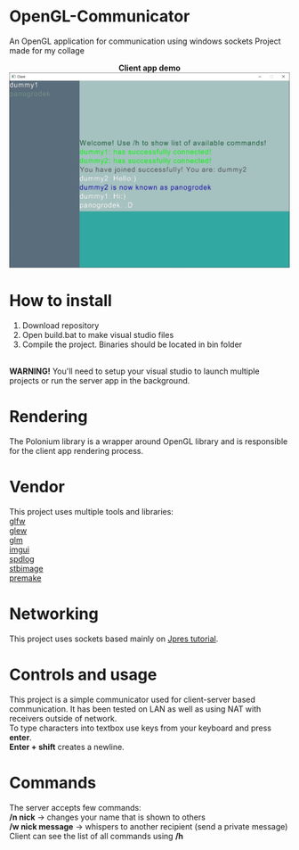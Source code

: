# OpenGL-Communicator
 An OpenGL application for communication using windows sockets
Project made for my collage
<p align="center">
<b>Client app demo</b><br>
    <img width="520" src="https://github.com/Panogrodek/OpenGL-Communicator/blob/main/Repo/1.jpg">
</p>

# How to install
1. Download repository<br>
2. Open build.bat to make visual studio files<br>
3. Compile the project. Binaries should be located in bin folder<br>
<br>
<b>WARNING!</b> You'll need to setup your visual studio to launch multiple projects or run the server app in the background.

# Rendering
The Polonium library is a wrapper around OpenGL library and is responsible for the client app rendering process.
# Vendor
This project uses multiple tools and libraries:<br>
<a href = https://www.glfw.org/>glfw</a><br>
<a href = "https://glew.sourceforge.net/">glew</a><br>
<a href = https://github.com/g-truc/glm>glm</a><br>
<a href = https://github.com/ocornut/imgui>imgui</a><br>
<a href = "https://github.com/gabime/spdlog">spdlog</a><br>
<a href = "https://github.com/nothings/stb/blob/master/stb_image.h">stbimage</a><br>
<a href = "https://premake.github.io/">premake</a><br>
# Networking
This project uses sockets based mainly on <a href = "https://youtube.com/playlist?list=PLcacUGyBsOIA1YUqvKd7p8uvsG_FCt7-U&si=x1EUh9kNSatfyQGw">Jpres tutorial</a>.
# Controls and usage
This project is a simple communicator used for client-server based communication.
It has been tested on LAN as well as using NAT with receivers outside of network.<br>
To type characters into textbox use keys from your keyboard and press <b>enter</b>.<br>
<b>Enter + shift</b> creates a newline.<br>
# Commands
The server accepts few commands:<br>
<b>/n nick</b> -> changes your name that is shown to others<br>
<b>/w nick message</b> -> whispers to another recipient (send a private message)<br>
Client can see the list of all commands using <b>/h</b>
